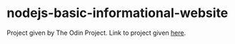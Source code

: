 # nodejs-basic-informational-website

Project given by The Odin Project. Link to project given [here](https://www.theodinproject.com/paths/full-stack-javascript/courses/nodejs/lessons/basic-informational-site).
